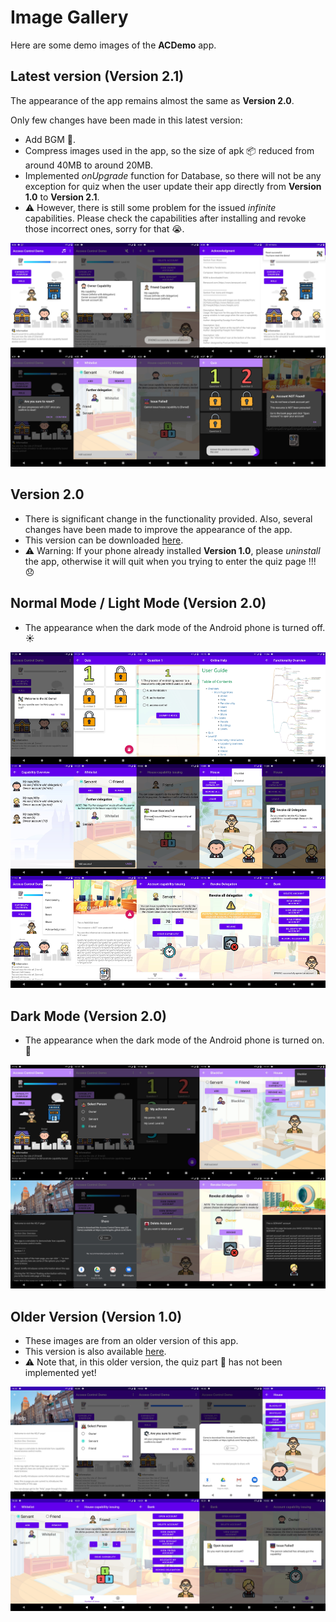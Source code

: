# Image Gallery
Here are some demo images of the __ACDemo__ app.


## Latest version (Version 2.1)
The appearance of the app remains almost the same as __Version 2.0__. 

Only few changes have been made in this latest version:
- Add BGM :musical_note:.
- Compress images used in the app, so the size of apk​ :package: reduced from around 40MB to around 20MB.
- Implemented _onUpgrade_ function for Database, so there will not be any exception for quiz when the user update their app directly from __Version 1.0__ to __Version 2.1__.
- :warning: However, there is still some problem for the issued _infinite_ capabilities. Please check the capabilities after installing and revoke those incorrect ones, sorry for that :sob:.

<div align=center><img src="images/demo_new.png"/></div>


## Version 2.0
- There is significant change in the functionality provided. Also, several changes have been made to improve the appearance of the app.
- This version can be downloaded [here](https://github.com/YechengChu/ACDemo/raw/master/ACDemo.apk).
- :warning: Warning: If your phone already installed __Version 1.0__, please _uninstall_ the app, otherwise it will quit when you trying to enter the quiz page !!! :disappointed:


## Normal Mode / Light Mode (Version 2.0)
- The appearance when the dark mode of the Android phone is turned off. :sunny:

<div align=center><img src="images/demo_light.png"/></div>


## Dark Mode (Version 2.0)
- The appearance when the dark mode of the Android phone is turned on. :crescent_moon:

<div align=center><img src="images/demo_dark.png"/></div>


## Older Version (Version 1.0)
- These images are from an older version of this app.
- This version is also available [here](https://github.com/YechengChu/ACDemo/raw/master/ACDemo_old.apk).
- :warning: Note that, in this older version, the quiz part :pencil: has not been implemented yet!

<div align=center><img src="images/demo_img_old.png"/></div>
